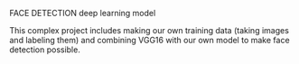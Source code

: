 FACE DETECTION deep learning model


This complex project includes making our own training data (taking images and labeling them) and combining VGG16 with our own model to make face detection possible.
